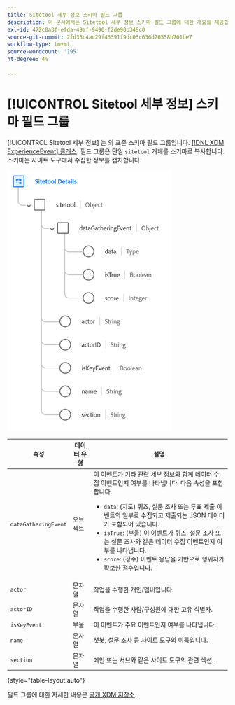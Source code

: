 ```yaml
---
title: Sitetool 세부 정보 스키마 필드 그룹
description: 이 문서에서는 Sitetool 세부 정보 스키마 필드 그룹에 대한 개요를 제공합니다.
exl-id: 472c0a3f-efda-49af-9490-f2de90b348c0
source-git-commit: 2fd35c4ac29f43391f9dc03c636d20558b701be7
workflow-type: tm+mt
source-wordcount: '195'
ht-degree: 4%

---
```


# [!UICONTROL Sitetool 세부 정보] 스키마 필드 그룹

[!UICONTROL Sitetool 세부 정보] 는 의 표준 스키마 필드 그룹입니다. [[!DNL XDM ExperienceEvent] 클래스](../../classes/experienceevent.md). 필드 그룹은 단일 `sitetool` 개체를 스키마로 복사합니다. 스키마는 사이트 도구에서 수집한 정보를 캡처합니다.

![필드 그룹 구조](../../images/field-groups/sitetool-details.png)

| 속성 | 데이터 유형 | 설명 |
| --- | --- | --- |
| `dataGatheringEvent` | 오브젝트 | 이 이벤트가 기타 관련 세부 정보와 함께 데이터 수집 이벤트인지 여부를 나타냅니다. 다음 속성을 포함합니다.<ul><li>`data`: (지도) 퀴즈, 설문 조사 또는 투표 제출 이벤트의 일부로 수집되고 제출되는 JSON 데이터가 포함되어 있습니다.</li><li>`isTrue`: (부울) 이 이벤트가 퀴즈, 설문 조사 또는 설문 조사와 같은 데이터 수집 이벤트인지 여부를 나타냅니다.</li><li>`score`: (정수) 이벤트 응답을 기반으로 행위자가 확보한 점수입니다.</li></ul> |
| `actor` | 문자열 | 작업을 수행한 개인/멤버입니다. |
| `actorID` | 문자열 | 작업을 수행한 사람/구성원에 대한 고유 식별자. |
| `isKeyEvent` | 부울 | 이 이벤트가 주요 이벤트인지 여부를 나타냅니다. |
| `name` | 문자열 | 챗봇, 설문 조사 등 사이트 도구의 이름입니다. |
| `section` | 문자열 | 메인 또는 서브와 같은 사이트 도구의 관련 섹션. |

{style="table-layout:auto"}

필드 그룹에 대한 자세한 내용은 [공개 XDM 저장소](https://github.com/adobe/xdm/blob/master/components/fieldgroups/experience-event/industry-verticals/experienceevent-healthcare-sitetool.schema.json).
